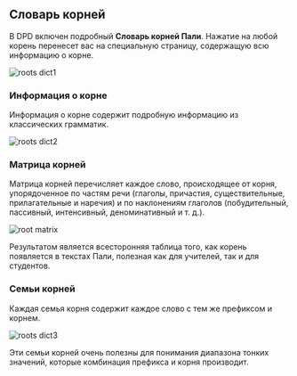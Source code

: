 ## Словарь корней

В DPD включен подробный **Словарь корней Пали**. Нажатие на любой корень перенесет вас на специальную страницу, содержащую всю информацию о корне.

![roots dict1](pics/rootsdict/rootsdict.png)

### Информация о корне

Информация о корне содержит подробную информацию из классических грамматик.

![roots dict2](pics/rootsdict/rootinfo.png)

### Матрица корней

Матрица корней перечисляет каждое слово, происходящее от корня, упорядоченное по частям речи (глаголы, причастия, существительные, прилагательные и наречия) и по наклонениям глаголов (побудительный, пассивный, интенсивный, деноминативный и т. д.).

![root matrix](pics/rootsdict/rootsmatrix.png)

Результатом является всесторонняя таблица того, как корень появляется в текстах Пали, полезная как для учителей, так и для студентов.

### Семьи корней

Каждая семья корня содержит каждое слово с тем же префиксом и корнем.

![roots dict3](pics/rootsdict/rootfamily.png)

Эти семьи корней очень полезны для понимания диапазона тонких значений, которые комбинация префикса и корня производит.